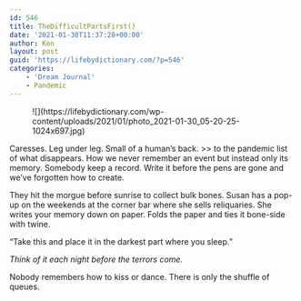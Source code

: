 ```yaml
---
id: 546
title: TheDifficultPartsFirst()
date: '2021-01-30T11:37:28+00:00'
author: Ken
layout: post
guid: 'https://lifebydictionary.com/?p=546'
categories:
    - 'Dream Journal'
    - Pandemic
---
```


<figure class="wp-block-image size-large">![](https://lifebydictionary.com/wp-content/uploads/2021/01/photo_2021-01-30_05-20-25-1024x697.jpg)</figure>Caresses. Leg under leg. Small of a human’s back. &gt;&gt; to the pandemic list of what disappears. How we never remember an event but instead only its memory. Somebody keep a record. Write it before the pens are gone and we’ve forgotten how to create.

They hit the morgue before sunrise to collect bulk bones. Susan has a pop-up on the weekends at the corner bar where she sells reliquaries. She writes your memory down on paper. Folds the paper and ties it bone-side with twine.

“Take this and place it in the darkest part where you sleep.”

*Think of it each night before the terrors come.*

Nobody remembers how to kiss or dance. There is only the shuffle of queues.